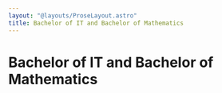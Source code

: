 ```yaml
---
layout: "@layouts/ProseLayout.astro"
title: Bachelor of IT and Bachelor of Mathematics
---
```


# Bachelor of IT and Bachelor of Mathematics